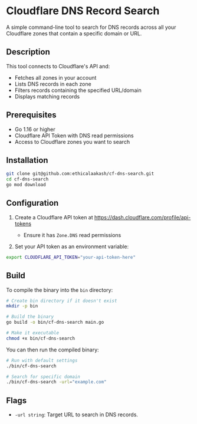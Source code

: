 # Cloudflare DNS Record Search

A simple command-line tool to search for DNS records across all your Cloudflare zones that contain a specific domain or URL.

## Description

This tool connects to Cloudflare's API and:
- Fetches all zones in your account
- Lists DNS records in each zone
- Filters records containing the specified URL/domain
- Displays matching records

## Prerequisites

- Go 1.16 or higher
- Cloudflare API Token with DNS read permissions
- Access to Cloudflare zones you want to search

## Installation

```bash
git clone git@github.com:ethicalaakash/cf-dns-search.git
cd cf-dns-search
go mod download
```

## Configuration

1. Create a Cloudflare API token at https://dash.cloudflare.com/profile/api-tokens
   - Ensure it has `Zone.DNS` read permissions

2. Set your API token as an environment variable:
```bash
export CLOUDFLARE_API_TOKEN="your-api-token-here"
```

## Build

To compile the binary into the `bin` directory:

```bash
# Create bin directory if it doesn't exist
mkdir -p bin

# Build the binary
go build -o bin/cf-dns-search main.go

# Make it executable
chmod +x bin/cf-dns-search
```

You can then run the compiled binary:

```bash
# Run with default settings
./bin/cf-dns-search

# Search for specific domain
./bin/cf-dns-search -url="example.com"
```

## Flags

- `-url string`: Target URL to search in DNS records.
